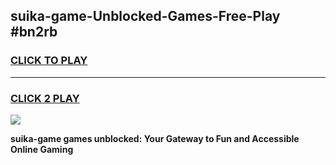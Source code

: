 
## suika-game-Unblocked-Games-Free-Play #bn2rb
<h3>
<a href="https://us.freeplayer.one?title=suika-game&ref=9M">CLICK TO PLAY</a></h3>
<hr>

<h3>
<a href="https://us.freeplayer.one?title=suika-game&ref=9M">CLICK 2 PLAY</a>
  
</h3>

<a href="https://us.freeplayer.one?title=suika-game&ref=9M"><img src="https://clearcache.store/games.png"></a>


**suika-game games unblocked: Your Gateway to Fun and Accessible Online Gaming**
